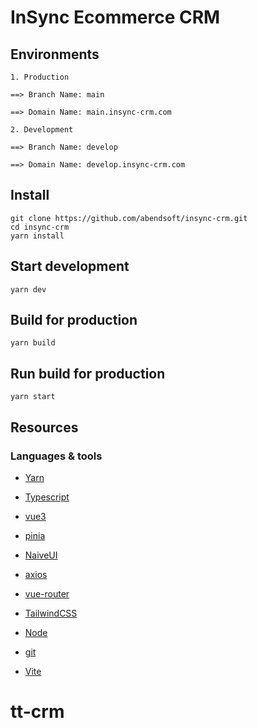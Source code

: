 # InSync Ecommerce CRM

## Environments

```
1. Production

==> Branch Name: main

==> Domain Name: main.insync-crm.com

2. Development

==> Branch Name: develop

==> Domain Name: develop.insync-crm.com
```

## Install

```
git clone https://github.com/abendsoft/insync-crm.git
cd insync-crm
yarn install
```

## Start development

```
yarn dev
```

## Build for production

```
yarn build
```

## Run build for production

```
yarn start
```

## Resources

### Languages & tools

- [Yarn](https://yarnpkg.com/)

- [Typescript](https://www.typescriptlang.org/)

- [vue3](https://vuejs.org/)

- [pinia](https://pinia.vuejs.org/)

- [NaiveUI](https://www.naiveui.com/en-US/os-theme)

- [axios](https://axios-http.com/docs/intro)

- [vue-router](https://router.vuejs.org/)

- [TailwindCSS](https://tailwindcss.com/)

- [Node](http://nodejs.org/)

- [git](https://git-scm.com/)

- [Vite](https://vitejs.dev/)
# tt-crm
